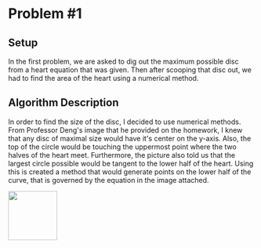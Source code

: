 # Problem #1

## Setup
In the first problem, we are asked to dig out the maximum possible disc from a heart equation that was given. Then after scooping that disc out, we had to find the area of the heart using a numerical method. 

## Algorithm Description
In order to find the size of the disc, I decided to use numerical methods. From Professor Deng's image that he provided on the homework, I knew that any disc of maximal size would have it's center on the y-axis. Also, the top of the circle would be touching the uppermost point where the two halves of the heart meet. Furthermore, the picture also told us that the largest circle possible would be tangent to the lower half of the heart. Using this is created a method that would generate points on the lower half of the curve, that is governed by the equation in the image attached. 

<img src="Downloads\kobe_and_gigi.jpg" width=100>
